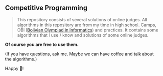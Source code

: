 ## **Competitive Programming**

> This repository consists of several solutions of online judges. All algorithms in this repository are from my time in high school. Camps, OBI ([Bolivian Olympiad in Informatics](http://olimpiada.icpc-bolivia.edu.bo/)) and practices.  It contains some algorithms that I use / know and solutions of some online judges.

**Of course you are free to use them.**

(If you have questions, ask me. Maybe we can have coffee and talk about the algorithms.)

Happy :bug:!

